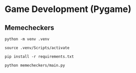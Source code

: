 # Game Development (Pygame)

## Memecheckers


```shell
python -m venv .venv
```


```shell
source .venv/Scripts/activate
```

```shell
pip install -r requirements.txt
```


```shell 
python memecheckers/main.py
```


